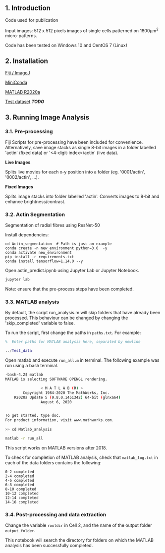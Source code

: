 ## 1. Introduction
Code used for publication

Input images: 512 x 512 pixels images of single cells patterned on 1800µm<sup>2</sup> micro-patterns. 

Code has been tested on Windows 10 and CentOS 7 (Linux)

## 2. Installation
[Fiji / ImageJ](https://imagej.net/Fiji/Downloads)

[MiniConda](https://docs.conda.io/projects/conda/en/latest/user-guide/install/)

[MATLAB R2020a](https://www.mathworks.com/products/new_products/release2020a.html)

[Test dataset](http://www.google.com/)  ***TODO***

## 3. Running Image Analysis
### 3.1. Pre-processing
Fiji Scripts for pre-processing have been included for convenience. Alternatively, save image stacks as single 8-bit images in a folder labelled 'actin' (fixed data) or '<4-digit-index>/actin' (live data).

**Live Images**

Splits live movies for each x-y position into a folder (eg. '0001/actin', '0002/actin', ...).

**Fixed Images**

Splits image stacks into folder labelled 'actin'. Converts images to 8-bit and enhance brightness/contrast.

###  3.2. Actin Segmentation
Segmentation of radial fibres using ResNet-50

Install dependencies:
```
cd Actin_segmentation  # Path is just an example
conda create -n new_environment python=3.6  -y
conda activate new_environment
pip install -r requirements.txt
conda install tensorflow=1.14.0 --y
```

Open actin_predict.ipynb using Jupyter Lab or Jupyter Notebook. 
```bash
jupyter lab
```
Note: ensure that the pre-process steps have been completed. 

###  3.3. MATLAB analysis
By default, the script run_analysis.m will skip folders that have already been processed. This behaviour can be changed by changing the 'skip_completed' variable to false. 

To run the script, first change the paths in ```paths.txt```. 
For example: 
```MATLAB
%  Enter paths for MATLAB analysis here, separated by newline

../Test_data
``` 
Open matlab and execute ```run_all.m``` in terminal.
The following example was run using a bash terminal. 
```bash
-bash-4.2$ matlab
MATLAB is selecting SOFTWARE OPENGL rendering.

                < M A T L A B (R) >
        Copyright 1984-2020 The MathWorks, Inc.
    R2020a Update 5 (9.8.0.1451342) 64-bit (glnxa64)
                August 6, 2020

 
To get started, type doc.
For product information, visit www.mathworks.com.
 
>> cd Matlab_analysis

matlab -r run_all
```
This script works on MATLAB versions after 2018. 

To check for completion of MATLAB analysis, check that ```matlab_log.txt``` in each of the data folders contains the following: 
```
0-2 completed
2-4 completed
4-6 completed
6-8 completed
8-10 completed
10-12 completed
12-14 completed
14-16 completed
```

###  3.4. Post-processing and data extraction
Change the variable ```rootdir``` in Cell 2, and the name of the output folder ```output_folder```. 

This notebook will search the directory for folders on which the MATLAB analysis has been successfully completed. 